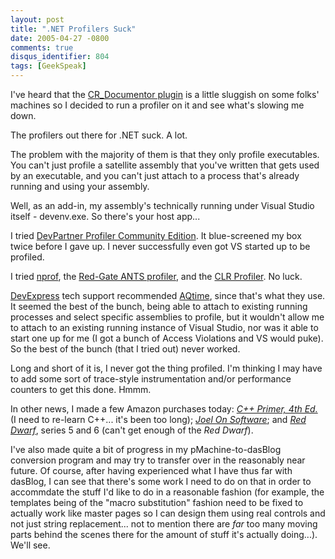 ```yaml
---
layout: post
title: ".NET Profilers Suck"
date: 2005-04-27 -0800
comments: true
disqus_identifier: 804
tags: [GeekSpeak]
---
```

I've heard that the [CR\_Documentor
plugin](/archive/2004/11/15/cr_documentor---the-documentor-plug-in-for-dxcore.aspx)
is a little sluggish on some folks' machines so I decided to run a
profiler on it and see what's slowing me down.
 
 The profilers out there for .NET suck. A lot.
 
 The problem with the majority of them is that they only profile
executables. You can't just profile a satellite assembly that you've
written that gets used by an executable, and you can't just attach to a
process that's already running and using your assembly.
 
 Well, as an add-in, my assembly's technically running under Visual
Studio itself - devenv.exe. So there's your host app...
 
 I tried [DevPartner Profiler Community
Edition](http://www.compuware.com/products/devpartner/profiler/default.asp?cid=3019X36&focus=DevPartner&source=Web+%2D+Evaluation+Request&desc=Download+%2D+%27DevPartner+Profiler+Community+Edition%27&offering=DevPartner&sf=1&p=0).
It blue-screened my box twice before I gave up. I never successfully
even got VS started up to be profiled.
 
 I tried [nprof](http://nprof.sourceforge.net/), the [Red-Gate ANTS
profiler](http://www.red-gate.com/code_profiling.htm), and the [CLR
Profiler](http://www.microsoft.com/downloads/details.aspx?FamilyId=86CE6052-D7F4-4AEB-9B7A-94635BEEBDDA&displaylang=en).
No luck.
 
 [DevExpress](http://www.devexpress.com) tech support recommended
[AQtime](http://www.automatedqa.com/products/aqtime/index.asp), since
that's what they use. It seemed the best of the bunch, being able to
attach to existing running processes and select specific assemblies to
profile, but it wouldn't allow me to attach to an existing running
instance of Visual Studio, nor was it able to start one up for me (I got
a bunch of Access Violations and VS would puke). So the best of the
bunch (that I tried out) never worked.
 
 Long and short of it is, I never got the thing profiled. I'm thinking I
may have to add some sort of trace-style instrumentation and/or
performance counters to get this done. Hmmm.
 
 In other news, I made a few Amazon purchases today: [*C++ Primer, 4th
Ed.*](http://www.amazon.com/exec/obidos/ASIN/0201721481/mhsvortex) (I
need to re-learn C++... it's been too long); [*Joel On
Software*](http://www.amazon.com/exec/obidos/ASIN/1590593898/mhsvortex);
and [*Red
Dwarf*](http://www.amazon.com/exec/obidos/ASIN/B0006Z2L10/mhsvortex),
series 5 and 6 (can't get enough of the *Red Dwarf*).
 
 I've also made quite a bit of progress in my pMachine-to-dasBlog
conversion program and may try to transfer over in the reasonably near
future. Of course, after having experienced what I have thus far with
dasBlog, I can see that there's some work I need to do on that in order
to accommdate the stuff I'd like to do in a reasonable fashion (for
example, the templates being of the "macro substitution" fashion need to
be fixed to actually work like master pages so I can design them using
real controls and not just string replacement... not to mention there
are *far* too many moving parts behind the scenes there for the amount
of stuff it's actually doing...). We'll see.
